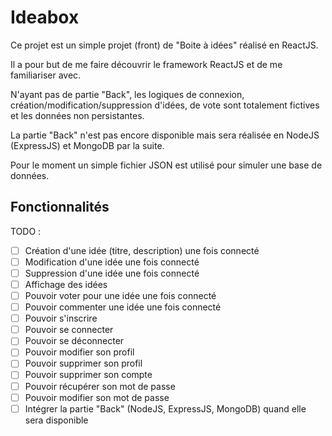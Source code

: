 # Ideabox

Ce projet est un simple projet (front) de "Boite à idées" réalisé en ReactJS.

Il a pour but de me faire découvrir le framework ReactJS et de me familiariser avec.

N'ayant pas de partie "Back", les logiques de connexion, création/modification/suppression d'idées, de vote sont totalement fictives et les données non persistantes.

La partie "Back" n'est pas encore disponible mais sera réalisée en NodeJS (ExpressJS) et MongoDB par la suite.

Pour le moment un simple fichier JSON est utilisé pour simuler une base de données.

## Fonctionnalités

TODO :

- [ ] Création d'une idée (titre, description) une fois connecté
- [ ] Modification d'une idée une fois connecté
- [ ] Suppression d'une idée une fois connecté
- [ ] Affichage des idées
- [ ] Pouvoir voter pour une idée une fois connecté
- [ ] Pouvoir commenter une idée une fois connecté
- [ ] Pouvoir s'inscrire
- [ ] Pouvoir se connecter
- [ ] Pouvoir se déconnecter
- [ ] Pouvoir modifier son profil
- [ ] Pouvoir supprimer son profil
- [ ] Pouvoir supprimer son compte
- [ ] Pouvoir récupérer son mot de passe
- [ ] Pouvoir modifier son mot de passe
- [ ] Intégrer la partie "Back" (NodeJS, ExpressJS, MongoDB) quand elle sera disponible